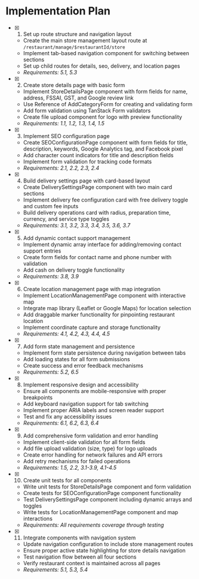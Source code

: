# Implementation Plan

- [x] 1. Set up route structure and navigation layout
  - Create the main store management layout route at `/restaurant/manage/$restaurantId/store`
  - Implement tab-based navigation component for switching between sections
  - Set up child routes for details, seo, delivery, and location pages
  - _Requirements: 5.1, 5.3_

- [x] 2. Create store details page with basic form
  - Implement StoreDetailsPage component with form fields for name, address, FSSAI, GST, and Google review link
  - Use Reference of AddCategoryForm for creating and validating form
  - Add form validation using TanStack Form validators
  - Create file upload component for logo with preview functionality
  - _Requirements: 1.1, 1.2, 1.3, 1.4, 1.5_

- [x] 3. Implement SEO configuration page
  - Create SEOConfigurationPage component with form fields for title, description, keywords, Google Analytics tag, and Facebook pixel
  - Add character count indicators for title and description fields
  - Implement form validation for tracking code formats
  - _Requirements: 2.1, 2.2, 2.3, 2.4_

- [x] 4. Build delivery settings page with card-based layout
  - Create DeliverySettingsPage component with two main card sections
  - Implement delivery fee configuration card with free delivery toggle and custom fee inputs
  - Build delivery operations card with radius, preparation time, currency, and service type toggles
  - _Requirements: 3.1, 3.2, 3.3, 3.4, 3.5, 3.6, 3.7_

- [x] 5. Add dynamic contact support management
  - Implement dynamic array interface for adding/removing contact support entries
  - Create form fields for contact name and phone number with validation
  - Add cash on delivery toggle functionality
  - _Requirements: 3.8, 3.9_

- [x] 6. Create location management page with map integration

  - Implement LocationManagementPage component with interactive map
  - Integrate map library (Leaflet or Google Maps) for location selection
  - Add draggable marker functionality for pinpointing restaurant location
  - Implement coordinate capture and storage functionality
  - _Requirements: 4.1, 4.2, 4.3, 4.4, 4.5_

- [X] 7. Add form state management and persistence
  - Implement form state persistence during navigation between tabs
  - Add loading states for all form submissions
  - Create success and error feedback mechanisms
  - _Requirements: 5.2, 6.5_

- [X] 8. Implement responsive design and accessibility
  - Ensure all components are mobile-responsive with proper breakpoints
  - Add keyboard navigation support for tab switching
  - Implement proper ARIA labels and screen reader support
  - Test and fix any accessibility issues
  - _Requirements: 6.1, 6.2, 6.3, 6.4_

- [X] 9. Add comprehensive form validation and error handling
  - Implement client-side validation for all form fields
  - Add file upload validation (size, type) for logo uploads
  - Create error handling for network failures and API errors
  - Add retry mechanisms for failed operations
  - _Requirements: 1.5, 2.2, 3.1-3.9, 4.1-4.5_

- [X] 10. Create unit tests for all components
  - Write unit tests for StoreDetailsPage component and form validation
  - Create tests for SEOConfigurationPage component functionality
  - Test DeliverySettingsPage component including dynamic arrays and toggles
  - Write tests for LocationManagementPage component and map interactions
  - _Requirements: All requirements coverage through testing_

- [X] 11. Integrate components with navigation system
  - Update navigation configuration to include store management routes
  - Ensure proper active state highlighting for store details navigation
  - Test navigation flow between all four sections
  - Verify restaurant context is maintained across all pages
  - _Requirements: 5.1, 5.3, 5.4_
